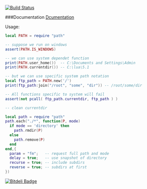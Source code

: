 [![Build Status](https://travis-ci.org/moteus/lua-path.png?branch=master)](https://travis-ci.org/moteus/lua-path)

###Documentation
[Dcumentation](http://moteus.github.io/path/index.html)

Usage:
```lua
local PATH = require "path"

-- suppose we run on windows
assert(PATH.IS_WINDOWS)

-- we can use system dependet function
print(PATH.user_home())  -- C:\Documents and Settings\Admin
print(PATH.currentdir()) -- C:\lua\5.1

-- but we can use specific system path notation
local ftp_path = PATH.new('/')
print(ftp_path:join("/root", "some", "dir")) -- /root/some/dir

-- All functions specific to system will fail
assert(not pcall( ftp_path.currentdir, ftp_path ) )
```

```lua
-- clean currentdir

local path = require "path"
path.each("./*", function(P, mode)
  if mode == 'directory' then 
    path.rmdir(P)
  else
    path.remove(P)
  end
end,{
  param = "fm";   -- request full path and mode
  delay = true;   -- use snapshot of directory
  recurse = true; -- include subdirs
  reverse = true; -- subdirs at first 
})
```


[![Bitdeli Badge](https://d2weczhvl823v0.cloudfront.net/moteus/lua-path/trend.png)](https://bitdeli.com/free "Bitdeli Badge")

